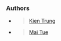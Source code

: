 ### Authors
- > [Kien Trung](https://github.com/kiritoroo)
- > [Mai Tue](https://github.com/kent0198)
